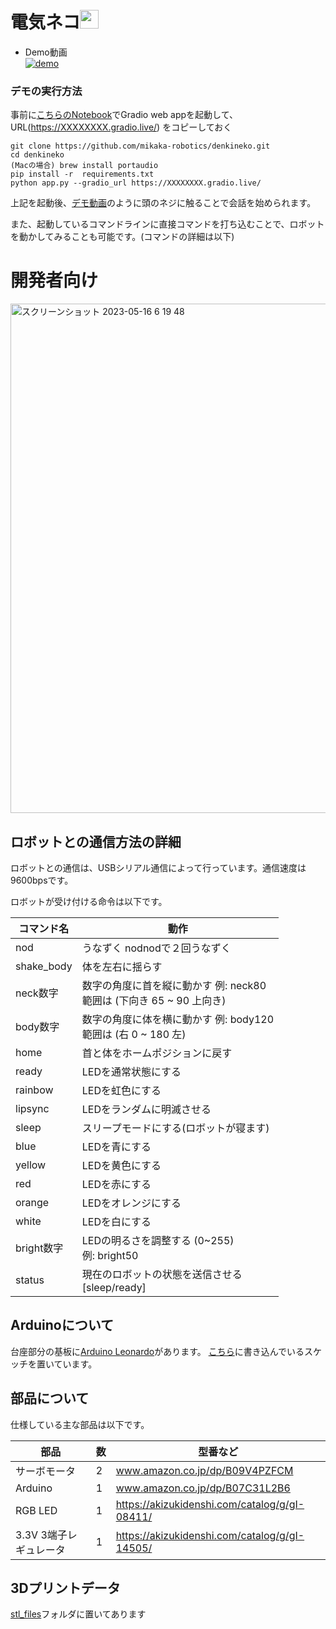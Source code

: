 # 電気ネコ<img height=30px src=https://github.com/mikaka-robotics/denkineko/assets/36753812/7ad4cd7d-8997-4f69-a923-f9299f3f7aea>

- Demo動画<br>
[![demo](http://img.youtube.com/vi/TgMYkIjSbwk/0.jpg)](https://www.youtube.com/watch?v=TgMYkIjSbwk)

### デモの実行方法
事前に[こちらのNotebook](https://colab.research.google.com/drive/1hb-0-26DFwklIStM_WgTVe1c2eLKU9Zp?usp=sharing)でGradio web appを起動して、URL(https://XXXXXXXX.gradio.live/) をコピーしておく

```
git clone https://github.com/mikaka-robotics/denkineko.git
cd denkineko
(Macの場合) brew install portaudio
pip install -r  requirements.txt
python app.py --gradio_url https://XXXXXXXX.gradio.live/
```

上記を起動後、[デモ動画](https://www.youtube.com/watch?v=TgMYkIjSbwk)のように頭のネジに触ることで会話を始められます。  

また、起動しているコマンドラインに直接コマンドを打ち込むことで、ロボットを動かしてみることも可能です。(コマンドの詳細は以下)

# 開発者向け

<img width="815" alt="スクリーンショット 2023-05-16 6 19 48" src="https://github.com/mikaka-robotics/denkineko/assets/36753812/5ffbc79d-2635-4f4e-86d9-e2e5e42a340f">


## ロボットとの通信方法の詳細
ロボットとの通信は、USBシリアル通信によって行っています。通信速度は9600bpsです。

ロボットが受け付ける命令は以下です。

|  コマンド名 | 動作 | 
| -------- | -------- | 
| nod    | うなずく nodnodで２回うなずく   | 
| shake_body    | 体を左右に揺らす    | 
| neck数字   | 数字の角度に首を縦に動かす  例: neck80<br>範囲は (下向き  65 ~  90 上向き)    | 
| body数字   | 数字の角度に体を横に動かす    例: body120<br>範囲は (右  0 ~  180 左)    | 
| home    | 首と体をホームポジションに戻す    | 
| ready    | LEDを通常状態にする    | 
| rainbow    | LEDを虹色にする    | 
| lipsync    | LEDをランダムに明滅させる    | 
| sleep    | スリープモードにする(ロボットが寝ます)    | 
| blue    | LEDを青にする    | 
| yellow    | LEDを黄色にする    | 
| red    | LEDを赤にする    | 
| orange    | LEDをオレンジにする    | 
| white    | LEDを白にする    | 
| bright数字    | LEDの明るさを調整する (0~255)<br>例: bright50    | 
| status    | 現在のロボットの状態を送信させる<br>[sleep/ready]    | 

## Arduinoについて
台座部分の基板に[Arduino Leonardo](www.amazon.co.jp/dp/B07C31L2B6)があります。
[こちら](https://github.com/mikaka-robotics/denkineko/blob/main/arduino_sketch/denkineko.ino)に書き込んでいるスケッチを置いています。

## 部品について
仕様している主な部品は以下です。  

|  部品 | 数 | 型番など | 
| -------- | -------- | -------- | 
| サーボモータ    | 2   | www.amazon.co.jp/dp/B09V4PZFCM  | 
| Arduino    | 1   | www.amazon.co.jp/dp/B07C31L2B6 | 
| RGB LED    | 1   | https://akizukidenshi.com/catalog/g/gI-08411/ | 
| 3.3V 3端子レギュレータ   | 1   | https://akizukidenshi.com/catalog/g/gI-14505/| 


## 3Dプリントデータ
[stl_files](https://github.com/mikaka-robotics/denkineko/tree/main/stl_files)フォルダに置いてあります

